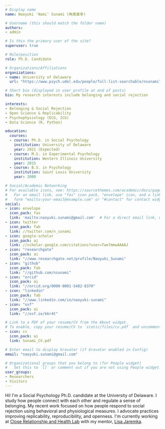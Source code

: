 ```yaml
---
# Display name
name: Naoyuki 'Nami' Sunami (角南直幸)

# Username (this should match the folder name)
authors:
- admin

# Is this the primary user of the site?
superuser: true

# Role/position
role: Ph.D. Candidate

# Organizations/Affiliations
organizations:
- name: University of Delaware
  url: "https://www.psych.udel.edu/people/full-list-searchable/nsunami"

# Short bio (displayed in user profile at end of posts)
bio: My research interests include belonging and social rejection

interests:
- Belonging & Social Rejection
- Open Science & Replicability
- Psychophysiology (ECG, ICG)
- Data Science (R, Python)

education:
  courses:
  - course: Ph.D. in Social Psychology
    institution: University of Delaware
    year: 2021 (Expected)
  - course: M.S. in Experimental Psychology
    institution: Western Illinois University
    year: 2015
  - course: B.S. in Psychology
    institution: Saint Louis University
    year: 2009

# Social/Academic Networking
# For available icons, see: https://sourcethemes.com/academic/docs/page-builder/#icons
#   For an email link, use "fas" icon pack, "envelope" icon, and a link in the
#   form "mailto:your-email@example.com" or "#contact" for contact widget.
social:
- icon: envelope
  icon_pack: fas
  link: 'mailto:naoyuki.sunami@gmail.com'  # For a direct email link, use "mailto:test@example.org".
- icon: twitter
  icon_pack: fab
  link: //twitter.com/n_sunami
- icon: google-scholar
  icon_pack: ai
  link: //scholar.google.com/citations?user=Twe7mmwAAAAJ
- icon: "researchgate"
  icon_pack: ai
  link: "//www.researchgate.net/profile/Naoyuki_Sunami"
- icon: "github"
  icon_pack: fab
  link: "//github.com/nsunami"
- icon: "orcid"
  icon_pack: ai
  link: "//orcid.org/0000-0001-5482-8370"
- icon: "linkedin"
  icon_pack: fab
  link: "//www.linkedin.com/in/naoyuki-sunami"
- icon: "osf"
  icon_pack: ai
  link: "//osf.io/k6r4t"

# Link to a PDF of your resume/CV from the About widget.
# To enable, copy your resume/CV to `static/files/cv.pdf` and uncomment the lines below.
- icon: cv
  icon_pack: ai
  link: Sunami_CV.pdf

# Enter email to display Gravatar (if Gravatar enabled in Config)
email: "naoyuki.sunami@gmail.com"

# Organizational groups that you belong to (for People widget)
#   Set this to `[]` or comment out if you are not using People widget.
user_groups:
- Researchers
- Visitors
---
```


Hi! I'm a Social Psychology Ph.D. candidate at the University of Delaware. I study how people connect with each other and regulate a sense of belonging. My recent work focused on how people respond to social rejection using behavioral and physiological measures. I advocate practices improving replicability, reproducibility, and openness.  I'm currently working at [Close Relationship and Health Lab](http://projectclose.com/) with my mentor, [Lisa Jaremka](http://lisajaremka.com/).
